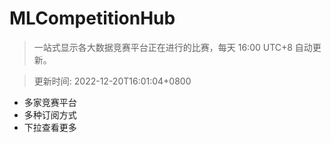 # MLCompetitionHub

> 一站式显示各大数据竞赛平台正在进行的比赛，每天 16:00 UTC+8 自动更新。
  
> 更新时间: 2022-12-20T16:01:04+0800 

* 多家竞赛平台
* 多种订阅方式
* 下拉查看更多